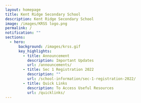 ```yaml
---
layout: homepage
title: Kent Ridge Secondary School
description: Kent Ridge Secondary School
image: /images/KRSS logo.png
permalink: /
notification: ""
sections:
  - hero:
      background: /images/krss.gif
      key_highlights:
        - title: Announcement
          description: Important Updates
          url: /announcements/
        - title: Sec 1 Registration 2022
          description: ""
          url: /school-information/sec-1-registration-2022/
        - title: Quick Links
          description: To Access Useful Resources
          url: /quicklinks/
---
```

